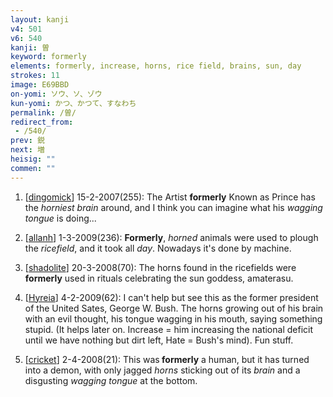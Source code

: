 ```yaml
---
layout: kanji
v4: 501
v6: 540
kanji: 曽
keyword: formerly
elements: formerly, increase, horns, rice field, brains, sun, day
strokes: 11
image: E69BBD
on-yomi: ソウ、ソ、ゾウ
kun-yomi: かつ、かつて、すなわち
permalink: /曽/
redirect_from:
 - /540/
prev: 鋭
next: 増
heisig: ""
commen: ""
---
```


1) [<a href="http://kanji.koohii.com/profile/dingomick">dingomick</a>] 15-2-2007(255): The Artist <strong>formerly</strong> Known as Prince has the <em>horniest</em> <em>brain</em> around, and I think you can imagine what his <em>wagging tongue</em> is doing...

2) [<a href="http://kanji.koohii.com/profile/allanh">allanh</a>] 1-3-2009(236): <strong>Formerly</strong>, <em>horned</em> animals were used to plough the <em>ricefield</em>, and it took all <em>day</em>. Nowadays it&#039;s done by machine.

3) [<a href="http://kanji.koohii.com/profile/shadolite">shadolite</a>] 20-3-2008(70): The horns found in the ricefields were<strong> formerly</strong> used in rituals celebrating the sun goddess, amaterasu.

4) [<a href="http://kanji.koohii.com/profile/Hyreia">Hyreia</a>] 4-2-2009(62): I can&#039;t help but see this as the former president of the United Sates, George W. Bush. The horns growing out of his brain with an evil thought, his tongue wagging in his mouth, saying something stupid. (It helps later on. Increase = him increasing the national deficit until we have nothing but dirt left, Hate = Bush&#039;s mind). Fun stuff.

5) [<a href="http://kanji.koohii.com/profile/cricket">cricket</a>] 2-4-2008(21): This was<strong> formerly</strong> a human, but it has turned into a demon, with only jagged <em>horns</em> sticking out of its <em>brain</em> and a disgusting <em>wagging tongue</em> at the bottom.

